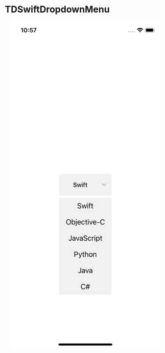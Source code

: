 # TDSwiftDropdownMenu
<p align="center">
  <img src="./README/Images/TDSwiftDropdownMenu.png"/>
</p>